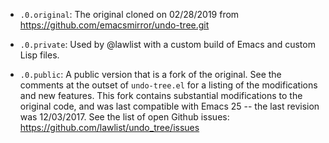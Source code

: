 *  `.0.original`:  The original cloned on 02/28/2019 from https://github.com/emacsmirror/undo-tree.git

*  `.0.private`:  Used by @lawlist with a custom build of Emacs and custom Lisp files.

*  `.0.public`:  A public version that is a fork of the original.  See the comments at the outset of `undo-tree.el` for a listing of the modifications and new features.  This fork contains substantial modifications to the original code, and was last compatible with Emacs 25 -- the last revision was 12/03/2017.  See the list of open Github issues:  https://github.com/lawlist/undo_tree/issues